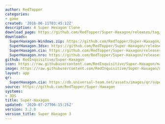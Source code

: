 ```yaml
---
author: RedTopper
categories:
- game
created: '2016-06-11T03:45:12Z'
description: A Super Hexagon Clone
download_page: https://github.com/RedTopper/Super-Haxagon/releases/tag/3.2.0
downloads:
  SuperHaxagon-Windows.zip: https://github.com/RedTopper/Super-Haxagon/releases/download/3.2.0/SuperHaxagon-Windows.zip
  SuperHaxagon.3dsx: https://github.com/RedTopper/Super-Haxagon/releases/download/3.2.0/SuperHaxagon.3dsx
  SuperHaxagon.cia: https://github.com/RedTopper/Super-Haxagon/releases/download/3.2.0/SuperHaxagon.cia
  SuperHaxagon.nro: https://github.com/RedTopper/Super-Haxagon/releases/download/3.2.0/SuperHaxagon.nro
github: RedInquisitive/Super-Haxagon
icon: https://raw.githubusercontent.com/RedInquisitive/Super-Haxagon/master/media/icon-3ds.png
image: https://raw.githubusercontent.com/RedInquisitive/Super-Haxagon/master/media/banner.png
layout: app
qr:
  SuperHaxagon.cia: https://db.universal-team.net/assets/images/qr/superhaxagon.cia.png
source: https://github.com/RedTopper/Super-Haxagon
systems:
- 3DS
title: Super-Haxagon
updated: '2020-07-27T06:15:25Z'
version: 3.2.0
version_title: Super Haxagon 3
---
```

